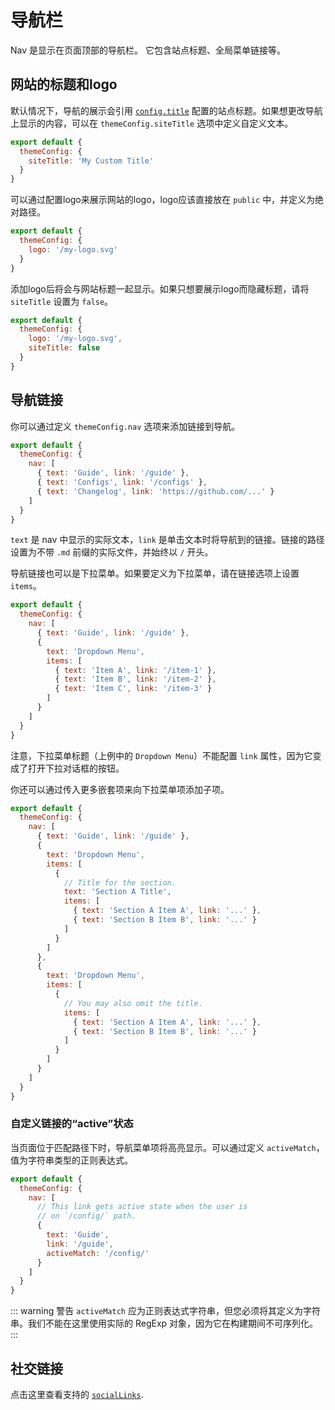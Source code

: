 # 导航栏

Nav 是显示在页面顶部的导航栏。 它包含站点标题、全局菜单链接等。

## 网站的标题和logo

默认情况下，导航的展示会引用 [`config.title`](../config/app-configs#title) 配置的站点标题。如果想更改导航上显示的内容，可以在 `themeConfig.siteTitle` 选项中定义自定义文本。

```js
export default {
  themeConfig: {
    siteTitle: 'My Custom Title'
  }
}
```

可以通过配置logo来展示网站的logo，logo应该直接放在 `public` 中，并定义为绝对路径。

```js
export default {
  themeConfig: {
    logo: '/my-logo.svg'
  }
}
```

添加logo后将会与网站标题一起显示。如果只想要展示logo而隐藏标题，请将 `siteTitle` 设置为 `false`。

```js
export default {
  themeConfig: {
    logo: '/my-logo.svg',
    siteTitle: false
  }
}
```

## 导航链接

你可以通过定义 `themeConfig.nav` 选项来添加链接到导航。

```js
export default {
  themeConfig: {
    nav: [
      { text: 'Guide', link: '/guide' },
      { text: 'Configs', link: '/configs' },
      { text: 'Changelog', link: 'https://github.com/...' }
    ]
  }
}
```

`text` 是 nav 中显示的实际文本，`link` 是单击文本时将导航到的链接。链接的路径设置为不带 `.md` 前缀的实际文件，并始终以 `/` 开头。

导航链接也可以是下拉菜单。如果要定义为下拉菜单，请在链接选项上设置 `items`。

```js
export default {
  themeConfig: {
    nav: [
      { text: 'Guide', link: '/guide' },
      {
        text: 'Dropdown Menu',
        items: [
          { text: 'Item A', link: '/item-1' },
          { text: 'Item B', link: '/item-2' },
          { text: 'Item C', link: '/item-3' }
        ]
      }
    ]
  }
}
```

注意，下拉菜单标题（上例中的 `Dropdown Menu`）不能配置 `link` 属性，因为它变成了打开下拉对话框的按钮。

你还可以通过传入更多嵌套项来向下拉菜单项添加子项。

```js
export default {
  themeConfig: {
    nav: [
      { text: 'Guide', link: '/guide' },
      {
        text: 'Dropdown Menu',
        items: [
          {
            // Title for the section.
            text: 'Section A Title',
            items: [
              { text: 'Section A Item A', link: '...' },
              { text: 'Section B Item B', link: '...' }
            ]
          }
        ]
      },
      {
        text: 'Dropdown Menu',
        items: [
          {
            // You may also omit the title.
            items: [
              { text: 'Section A Item A', link: '...' },
              { text: 'Section B Item B', link: '...' }
            ]
          }
        ]
      }
    ]
  }
}
```

### 自定义链接的“active”状态

当页面位于匹配路径下时，导航菜单项将高亮显示。可以通过定义 `activeMatch`，值为字符串类型的正则表达式。

```js
export default {
  themeConfig: {
    nav: [
      // This link gets active state when the user is
      // on `/config/` path.
      {
        text: 'Guide',
        link: '/guide',
        activeMatch: '/config/'
      }
    ]
  }
}
```

::: warning 警告
`activeMatch` 应为正则表达式字符串，但您必须将其定义为字符串。我们不能在这里使用实际的 RegExp 对象，因为它在构建期间不可序列化。
:::

## 社交链接

点击这里查看支持的 [`socialLinks`](../config/theme-configs#sociallinks).
